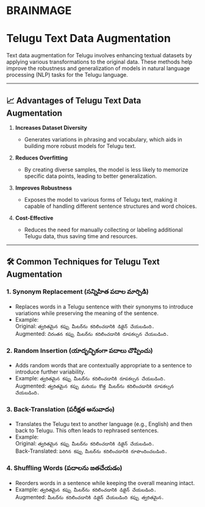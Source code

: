 # BRAINMAGE
# Telugu Text Data Augmentation

Text data augmentation for Telugu involves enhancing textual datasets by applying various transformations to the original data. These methods help improve the robustness and generalization of models in natural language processing (NLP) tasks for the Telugu language.

---

## 📈 Advantages of Telugu Text Data Augmentation

1. **Increases Dataset Diversity**  
   - Generates variations in phrasing and vocabulary, which aids in building more robust models for Telugu text.

2. **Reduces Overfitting**  
   - By creating diverse samples, the model is less likely to memorize specific data points, leading to better generalization.

3. **Improves Robustness**  
   - Exposes the model to various forms of Telugu text, making it capable of handling different sentence structures and word choices.

4. **Cost-Effective**  
   - Reduces the need for manually collecting or labeling additional Telugu data, thus saving time and resources.

---

## 🛠️ Common Techniques for Telugu Text Augmentation

### **1. Synonym Replacement (సన్నిహిత పదాల మార్పిడి)**  
- Replaces words in a Telugu sentence with their synonyms to introduce variations while preserving the meaning of the sentence.  
- Example:  
  Original: `త్వరితమైన కప్పు మీటర్‌ను కదిలించడానికి డిజైన్ చేయబడింది.`  
  Augmented: `చిరంతన కప్పు మీటర్‌ను కదిలించడానికి రూపకల్పన చేయబడింది.`

### **2. Random Insertion (యాదృచ్ఛికంగా పదాలు చొప్పించు)**  
- Adds random words that are contextually appropriate to a sentence to introduce further variability.  
- Example: `త్వరితమైన కప్పు మీటర్‌ను కదిలించడానికి రూపకల్పన చేయబడింది.`  
  Augmented: `త్వరితమైన కప్పు మరియు కొత్త మీటర్‌ను కదిలించడానికి రూపకల్పన చేయబడింది.`

### **3. Back-Translation (పరీక్షత అనువాదం)**  
- Translates the Telugu text to another language (e.g., English) and then back to Telugu. This often leads to rephrased sentences.  
- Example:  
  Original: `త్వరితమైన కప్పు మీటర్‌ను కదిలించడానికి డిజైన్ చేయబడింది.`  
  Back-Translated: `పెరిగిన కప్పు మీటర్‌ను కదిలించడానికి రూపొందించబడింది.`

### **4. Shuffling Words (పదాలను జతచేయడం)**  
- Reorders words in a sentence while keeping the overall meaning intact.  
- Example: `త్వరితమైన కప్పు మీటర్‌ను కదిలించడానికి డిజైన్ చేయబడింది.`  
  Augmented: `మీటర్‌ను కదిలించడానికి డిజైన్ చేయబడింది కప్పు త్వరితమైన.`


